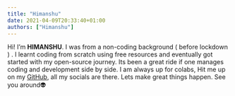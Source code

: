 ```yaml
---
title: "Himanshu"
date: 2021-04-09T20:33:40+01:00
authors: ["Himanshu"]
---
```


Hi! I’m **HIMANSHU**. I was from a non-coding background ( before lockdown ) . I learnt coding from scratch using free resources and eventually got started with my open-source journey. Its been a great ride if one manages coding and development side by side. I am always up for colabs, Hit me up on my <a href="https://github.com/himanshu007-creator">GitHub</a>, all my socials are there. Lets make great things happen. See you around👽
